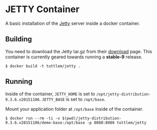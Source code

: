 # JETTY Container

A basic installation of the [Jetty](http://www.eclipse.org/jetty/) server inside a docker container.

## Building

You need to download the Jetty tar.gz from their [download](http://download.eclipse.org/jetty/) page. This container is currently geared towards running a **stable-9** release.

```
$ docker build -t tuttlem/jetty .
```

## Running

Inside of the container, `JETTY_HOME` is set to `/opt/jetty-distribution-9.3.6.v20151106`. `JETTY_BASE` is set to `/opt/base`.

Mount your application folder at `/opt/base` inside of the container.

```
$ docker run --rm -ti -v $(pwd)/jetty-distribution-9.3.6.v20151106/demo-base:/opt/base -p 8080:8080 tuttlem/jetty
```

